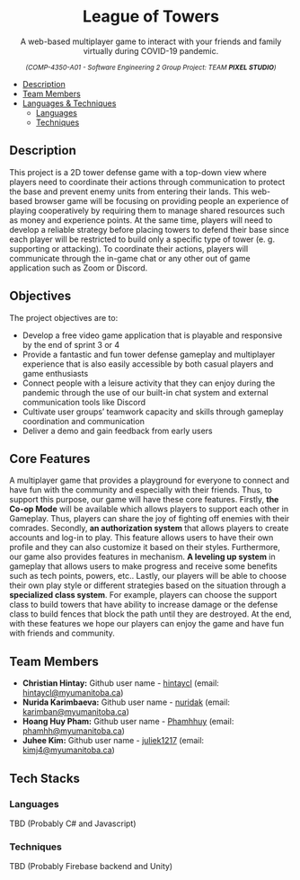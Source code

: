 <h1 align="center">League of Towers</h1>
  <p align="center">A web-based multiplayer game to interact with your friends and family virtually during COVID-19 pandemic.<p>
  <p align="center">
    <sup>
      <i> (COMP-4350-A01 - Software Engineering 2 Group Project: TEAM <b>PIXEL STUDIO</b>) </i>
    </sup>
  </p>
  
- [Description](#description)
- [Team Members](#team-members)
- [Languages & Techniques](#tech-stacks)
  * [Languages](#languages)
  * [Techniques](#techniques)


## Description
This project is a 2D tower defense game with a top-down view where players need to coordinate their actions through communication to protect the base and prevent enemy units from entering their lands. This web-based browser game will be focusing on providing people an experience of playing cooperatively by requiring them to manage shared resources such as money and experience points. At the same time, players will need to develop a reliable strategy before placing towers to defend their base since each player will be restricted to build only a specific type of tower (e. g. supporting or attacking). To coordinate their actions, players will communicate through the in-game chat or any other out of game application such as Zoom or Discord.

## Objectives
The project objectives are to:
- Develop a free video game application that is playable and responsive by the end of sprint 3 or 4
- Provide a fantastic and fun tower defense gameplay and multiplayer experience that is also easily accessible by both casual players and game enthusiasts
- Connect people with a leisure activity that they can enjoy during the pandemic through the use of our built-in chat system and external communication tools like Discord
- Cultivate user groups’ teamwork capacity and skills through gameplay coordination and communication
- Deliver a demo and gain feedback from early users


## Core Features
A multiplayer game that provides a playground for everyone to connect and have fun with the community and especially with their friends. Thus, to support this purpose, our game will have these core features. Firstly, **the Co-op Mode** will be available which allows players to support each other in Gameplay. Thus, players can share the joy of fighting off enemies with their comrades. Secondly, **an authorization system** that allows players to create accounts and log-in to play. This feature allows users to have their own profile and they can also customize it based on their styles. Furthermore, our game also provides features in mechanism. **A leveling up system** in gameplay that allows users to make progress and receive some benefits such as tech points, powers, etc.. Lastly, our players will be able to choose their own play style or different strategies based on the situation through a **specialized class system**. For example, players can choose the support class to build towers that have ability to increase damage or the defense class to build fences that block the path until they are destroyed. At the end, with these features we hope our players can enjoy the game and have fun with friends and community.

## Team Members
- **Christian Hintay:** Github user name - [hintaycl](https://github.com/hintaycl) (email: hintaycl@myumanitoba.ca)
- **Nurida Karimbaeva:** Github user name - [nuridak](https://github.com/nuridak) (email: karimban@myumanitoba.ca)
- **Hoang Huy Pham:** Github user name - [Phamhhuy](https://github.com/Phamhhuy) (email: phamhh@myumanitoba.ca)
- **Juhee Kim:** Github user name - [juliek1217](https://github.com/juliek1217) (email: kimj4@myumanitoba.ca)



## Tech Stacks
### Languages
TBD
(Probably C# and Javascript)

### Techniques
TBD
(Probably Firebase backend and Unity)
